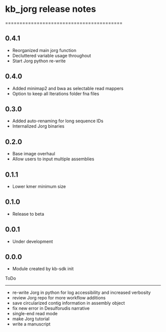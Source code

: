 # kb_jorg release notes
=========================================

0.4.1
-----
* Reorganized main jorg function
* Decluttered variable usage throughout
* Start Jorg python re-write

0.4.0
-----
* Added minimap2 and bwa as selectable read mappers
* Option to keep all Iterations folder fna files

0.3.0
-----
* Added auto-renaming for long sequence IDs
* Internalized Jorg binaries

0.2.0
-----
* Base image overhaul
* Allow users to input multiple assemblies

0.1.1
-----
* Lower kmer minimum size

0.1.0
-----
* Release to beta

0.0.1
-----
* Under development

0.0.0
-----
* Module created by kb-sdk init

ToDo
_____
* re-write Jorg in python for log accessibility and increased verbosity
* review Jorg repo for more workflow additions
* save circularized contig information in assembly object
* fix new error in Desulforudis narrative
* single-end read mode
* make Jorg tutorial
* write a manuscript
